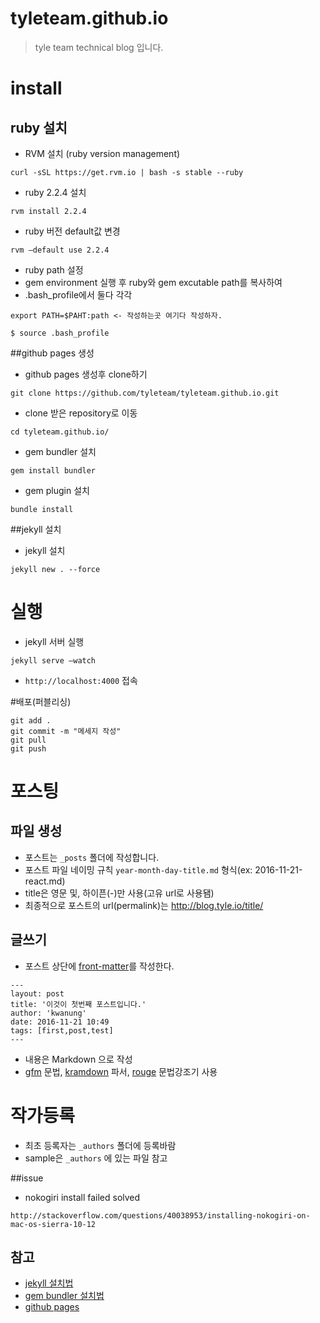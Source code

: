 # tyleteam.github.io
> tyle team technical blog 입니다.

# install
## ruby 설치
- RVM 설치 (ruby version management)

````
curl -sSL https://get.rvm.io | bash -s stable --ruby
````

- ruby 2.2.4 설치

````
rvm install 2.2.4
````

- ruby 버전 default값 변경

````
rvm —default use 2.2.4
````

- ruby path 설정
 - gem environment 실행 후 ruby와 gem excutable path를 복사하여
 - .bash_profile에서 둘다 각각

````
export PATH=$PAHT:path <- 작성하는곳 여기다 작성하자.

$ source .bash_profile
````

##github pages 생성
- github pages 생성후 clone하기

````
git clone https://github.com/tyleteam/tyleteam.github.io.git
````

- clone 받은 repository로 이동

````
cd tyleteam.github.io/
````

- gem bundler 설치

````
gem install bundler
````

- gem plugin 설치

````
bundle install 
````

##jekyll 설치
- jekyll 설치

````
jekyll new . --force
````

# 실행
- jekyll 서버 실행

````
jekyll serve —watch
````

- `http://localhost:4000` 접속

#배포(퍼블리싱)
````
git add .
git commit -m "메세지 작성"
git pull
git push
````

# 포스팅
## 파일 생성
- 포스트는 `_posts` 폴더에 작성합니다.
- 포스트 파일 네이밍 규칙 `year-month-day-title.md` 형식(ex: 2016-11-21-react.md)
 - title은 영문 및, 하이픈(-)만 사용(고유 url로 사용됌)
 - 최종적으로 포스트의 url(permalink)는 http://blog.tyle.io/title/

## 글쓰기
- 포스트 상단에 [front-matter](https://jekyllrb-ko.github.io/docs/frontmatter/)를 작성한다.

````
---
layout: post
title: '이것이 첫번째 포스트입니다.'
author: 'kwanung'
date: 2016-11-21 10:49
tags: [first,post,test]
---
````

- 내용은 Markdown 으로 작성
 - [gfm](https://guides.github.com/features/mastering-markdown/) 문법, [kramdown](http://kramdown.gettalong.org/parser/kramdown.html) 파서, [rouge](https://sacha.me/articles/jekyll-rouge/) 문법강조기 사용

# 작가등록
- 최초 등록자는 `_authors` 폴더에 등록바람
- sample은 `_authors` 에 있는 파일 참고

##issue
- nokogiri install failed solved

````
http://stackoverflow.com/questions/40038953/installing-nokogiri-on-mac-os-sierra-10-12
````


## 참고
- [jekyll 설치법](http://blog.saltfactory.net/jekyll/upgrade-github-pages-dependency-versions.html)
- [gem bundler 설치법](http://stackoverflow.com/questions/34459720/rails-bundle-command-not-found/34460297)
- [github pages](https://help.github.com/articles/user-organization-and-project-pages/)

